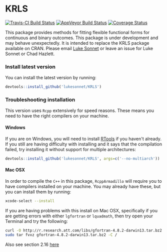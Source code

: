 # KRLS
[![Travis-CI Build Status](https://travis-ci.org/lukesonnet/KRLS.svg?branch=master)](https://travis-ci.org/lukesonnet/KRLS) [![AppVeyor Build Status](https://ci.appveyor.com/api/projects/status/github/lukesonnet/KRLS?branch=master&svg=true)](https://ci.appveyor.com/project/lukesonnet/KRLS) [![Coverage Status](https://coveralls.io/repos/github/lukesonnet/KRLS/badge.svg?branch=master)](https://coveralls.io/github/lukesonnet/KRLS?branch=master)

This package provides methods for fitting flexible functional forms for continuous and binary outcomes. This package is under development and may behave unexpectedly. It is intended to replace the KRLS package available on CRAN. Please email [Luke Sonnet](mailto:luke.sonnet@gmail.com) or leave an issue for Luke Sonnet or Chad Hazlett.

### Install latest version

You can install the latest version by running:
```R
devtools::install_github('lukesonnet/KRLS')
```

### Troubleshooting installation

This version uses `Rcpp` extensively for speed reasons. These means you need to have the right compilers on your machine.

#### Windows
If you are on Windows, you will need to install [RTools](https://cran.r-project.org/bin/windows/Rtools/) if you haven't already. If you still are having difficulty with installing and it says that the compilation failed, try installing it without support for multiple architectures:
```R
devtools::install_github('lukesonnet/KRLS', args=c('--no-multiarch'))
```

#### Mac OSX

In order to compile the `C++` in this package, `RcppArmadillo` will require you to have compilers installed on your machine. You may already have these, but you can install them by running:

```bash
xcode-select --install
```

If you are having problems with this install on Mac OSX, specifically if you are getting errors with either `lgfortran` or `lquadmath`, then try open your Terminal and try the following:

```bash
curl -O http://r.research.att.com/libs/gfortran-4.8.2-darwin13.tar.bz2
sudo tar fvxz gfortran-4.8.2-darwin13.tar.bz2 -C /
```

Also see section 2.16 [here](http://dirk.eddelbuettel.com/code/rcpp/Rcpp-FAQ.pdf)
